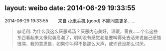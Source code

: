 layout: weibo
date: 2014-06-29 19:33:55
---
<meta name="referrer" content="no-referrer" />

2014-06-29 19:33:55  &nbsp;&nbsp;&nbsp;&nbsp;&nbsp;&nbsp; 来自 <a href="http://app.weibo.com/t/feed/22zMnn" rel="nofollow">小米手机</a>
[good] 不能同意更多……
>  @毛利: 为什么我这么厌恶鸡汤？厌恶内心美好，温暖，善良……个么这些东西看起来太像假装高潮了，明明没有感觉老是要叫得死去活来说自己感悟很深，我的意思是，如果你叫得不是那么大声，或许还没那么讨厌。 ​​​
